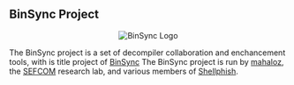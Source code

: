 ## BinSync Project  

<p align="center">
   <img src="https://i.imgur.com/zQcqqML.png" alt="BinSync Logo"/>
</p>

The BinSync project is a set of decompiler collaboration and enchancement tools, with is title project of [BinSync](https://binsync.net)
The BinSync project is run by [mahaloz](https://github.com/mahaloz), the [SEFCOM](https://sefcom.asu.edu) research lab, 
and various members of [Shellphish](https://shellphish.net). 
